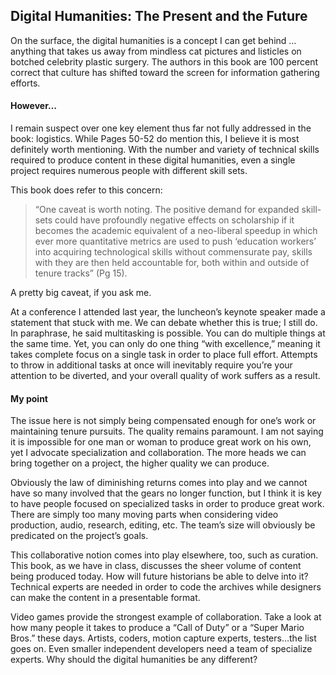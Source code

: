 <h2>Digital Humanities: The Present and the Future</h2>
<p>On the surface, the digital humanities is a concept I can get behind … anything that takes us away from mindless cat pictures and listicles on botched celebrity plastic surgery. The authors in this book are 100 percent correct that culture has shifted toward the screen for information gathering efforts. </p>
<h4>However…</h4>
<p>I remain suspect over one key element thus far not fully addressed in the book: logistics. While Pages 50-52 do mention this, I believe it is most definitely worth mentioning. With the number and variety of technical skills required to produce content in these digital humanities, even a single project requires numerous people with different skill sets.</p>
<p>This book does refer to this concern:</p>
<blockquote>“One caveat is worth noting. The positive demand for expanded skill-sets could have profoundly negative effects on scholarship if it becomes the academic equivalent of a neo-liberal speedup in which ever more quantitative metrics are used to push ‘education workers’ into acquiring technological skills without commensurate pay, skills with they are then held accountable for, both within and outside of tenure tracks” (Pg 15).</blockquote>
<p>A pretty big caveat, if you ask me.<p>
<p>At a conference I attended last year, the luncheon’s keynote speaker made a statement that stuck with me. We can debate whether this is true; I still do. In paraphrase, he said multitasking is possible. You can do multiple things at the same time. Yet, you can only do one thing “with excellence,” meaning it takes complete focus on a single task in order to place full effort. Attempts to throw in additional tasks at once will inevitably require you’re your attention to be diverted, and your overall quality of work suffers as a result.<p>
<h4>My point</h4>
<p>The issue here is not simply being compensated enough for one’s work or maintaining tenure pursuits. The quality remains paramount. I am not saying it is impossible for one man or woman to produce great work on his own, yet I advocate specialization and collaboration. The more heads we can bring together on a project, the higher quality we can produce.</p>
<p>Obviously the law of diminishing returns comes into play and we cannot have so many involved that the gears no longer function, but I think it is key to have people focused on specialized tasks in order to produce great work. There are simply too many moving parts when considering video production, audio, research, editing, etc. The team’s size will obviously be predicated on the project’s goals.</p>
<p>This collaborative notion comes into play elsewhere, too, such as curation. This book, as we have in class, discusses the sheer volume of content being produced today. How will future historians be able to delve into it? Technical experts are needed in order to code the archives while designers can make the content in a presentable format. </p>
<p>Video games provide the strongest example of collaboration. Take a look at how many people it takes to produce a “Call of Duty” or a “Super Mario Bros.” these days. Artists, coders, motion capture experts, testers…the list goes on. Even smaller independent developers need a team of specialize experts. Why should the digital humanities be any different?</p>
